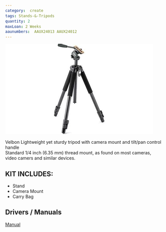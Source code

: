 ```yaml
---
category:  create
tags: Stands-&-Tripods
quantity: 2
maxLoan: 2 Weeks
aaunumbers:  AAUX24013 AAUX24012
---
```

![Lightweight Tripod](/assets/images/equip/velbon.jpg)

Velbon Lightweight yet sturdy tripod with camera mount and tilt/pan control handle<br>Standard 1/4 inch (6.35 mm) thread mount, as found on most cameras, video camers and similar devices.
## KIT INCLUDES:
-  Stand
- Camera Mount
- Carry Bag

## Drivers / Manuals
[Manual](https://velbon.manymanuals.com/)



